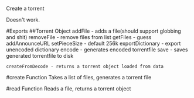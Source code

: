 Create a torrent

Doesn't work.

#Exports
##Torrent Object
	addFile - adds a file(should support globbing and shit)
	removeFile - remove files from list
	getFiles - guess
	addAnnounceURL
	setPieceSize - default 256k
	exportDictionary - export unencoded dictionary
	encode - generates encoded torrentfile
	save - saves generated torrentfile to disk

	createFromDecode - returns a torrent object loaded from data
#create Function
	Takes a list of files, generates a torrent file

#read Function
	Reads a file, returns a torrent object
